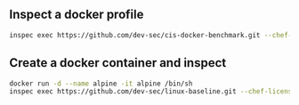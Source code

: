
## Inspect a docker profile 

```sh
inspec exec https://github.com/dev-sec/cis-docker-benchmark.git --chef-license accept
```

## Create a docker container and inspect 

```sh
docker run -d --name alpine -it alpine /bin/sh
inspec exec https://github.com/dev-sec/linux-baseline.git --chef-license accept -t docker://alpine
```

